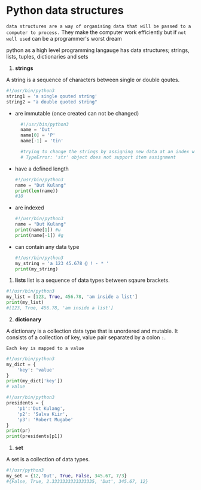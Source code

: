 # Python data structures

`data structures are a way of organising data that will be passed to a computer to process.` They make the computer work efficiently but if `not well used` can be a programmer's worst dream

python as a high level programming langauge has data structures; strings, lists, tuples, dictionaries and sets

1. **strings**

A string is a sequence of characters between single or double qoutes.

```py
#!/usr/bin/python3
string1 = 'a single qouted string'
string2 = "a double quoted string"
```
- are immutable (once created can not be changed)
  ```py
    #!/usr/bin/python3
    name = 'Dut'
    name[0] = 'P'
    name[-1] = 'tin'

    #trying to change the strings by assigning new data at an index will cause an error 
    # TypeError: 'str' object does not support item assignment
    ```
- have a defined length
     ```py
    #!/usr/bin/python3
    name = "Dut Kulang"
    print(len(name))
    #10
    ```
- are indexed
    ```py
    #!/usr/bin/python3
    name = "Dut Kulang"
    print(name[1]) #u
    print(name[-1]) #g
    ```
- can contain any data type
    ```py
    #!/usr/bin/python3
    my_string = 'a 123 45.678 @ ! - * '
    print(my_string)
 
    ```

1. **lists**
list is a sequence of data types between sqaure brackets.
```py
#!/usr/bin/python3
my_list = [123, True, 456.78, 'am inside a list']
print(my_list)
#[123, True, 456.78, 'am inside a list']
```

2. **dictionary**

A dictionary is a collection data type that is unordered and mutable. It consists of a collection of key, value pair separated by a colon `:`.

`Each key is mapped to a value`

```py
#!/usr/bin/python3
my_dict = {
    'key': 'value'
}
print(my_dict['key'])
# value
```

```py
#!/usr/bin/python3
presidents = {
    'p1':'Dut Kulang',
    'p2': 'Salva Kiir',
    'p3': 'Robert Mugabe'
}
print(pr)
print(presidents[p1])

```

1. **set**

A set is a collection of data types.

```py
#!/usr/python3
my_set = {12,'Dut', True, False, 345.67, 7/3}
#{False, True, 2.3333333333333335, 'Dut', 345.67, 12}
```